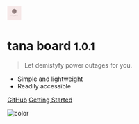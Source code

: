 ![logo](_media/favicon.png)

# tana board <small>1.0.1</small>

> Let demistyfy power outages for you.

- Simple and lightweight
- Readily accessible

[GitHub](https://github.com/0x6flab/tana-board)
[Getting Started](/quickstart)


![color](#f0f0f0)
